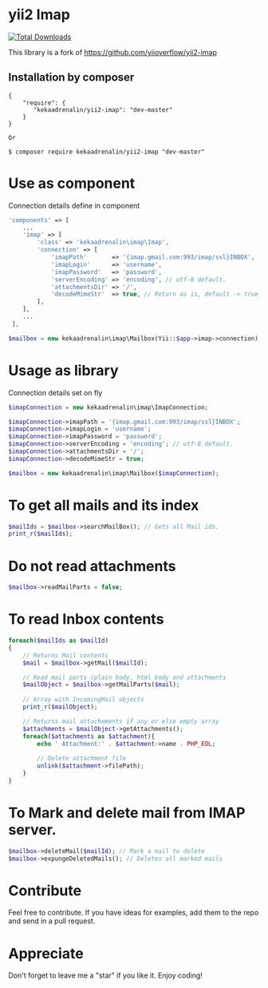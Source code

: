 yii2 Imap
==========

[![Total Downloads](https://img.shields.io/packagist/dt/kekaadrenalin/yii2-imap.svg?style=flat-square)](https://packagist.org/packages/kekaadrenalin/yii2-imap) 


This library is a fork of https://github.com/yiioverflow/yii2-imap

Installation by composer
------------
```composer
{
    "require": {
       "kekaadrenalin/yii2-imap": "dev-master"
    }
}

Or

$ composer require kekaadrenalin/yii2-imap "dev-master"
```

# Use as component

Connection details define in component

```php
'components' => [
    ...
    'imap' => [
        'class' => 'kekaadrenalin\imap\Imap',
        'connection' => [
            'imapPath'       => '{imap.gmail.com:993/imap/ssl}INBOX',
            'imapLogin'      => 'username',
            'imapPassword'   => 'password',
            'serverEncoding' => 'encoding', // utf-8 default.
            'attachmentsDir' => '/',
            'decodeMimeStr'  => true, // Return as is, default -> true
        ],
    ],
    ...
 ],

$mailbox = new kekaadrenalin\imap\Mailbox(Yii::$app->imap->connection);
```

# Usage as library

Connection details set on fly

```php
$imapConnection = new kekaadrenalin\imap\ImapConnection;

$imapConnection->imapPath = '{imap.gmail.com:993/imap/ssl}INBOX';
$imapConnection->imapLogin = 'username';
$imapConnection->imapPassword = 'password';
$imapConnection->serverEncoding = 'encoding'; // utf-8 default.
$imapConnection->attachmentsDir = '/';
$imapConnection->decodeMimeStr = true;

$mailbox = new kekaadrenalin\imap\Mailbox($imapConnection);
```

# To get all mails and its index
```php
$mailIds = $mailbox->searchMailBox(); // Gets all Mail ids.
print_r($mailIds);
```

# Do not read attachments
```php
$mailbox->readMailParts = false;
```

# To read Inbox contents
```php
foreach($mailIds as $mailId)
{
    // Returns Mail contents
    $mail = $mailbox->getMail($mailId); 

    // Read mail parts (plain body, html body and attachments
    $mailObject = $mailbox->getMailParts($mail);
    
    // Array with IncomingMail objects
    print_r($mailObject);

    // Returns mail attachements if any or else empty array
    $attachments = $mailObject->getAttachments(); 
    foreach($attachments as $attachment){
        echo ' Attachment:' . $attachment->name . PHP_EOL;
        
        // Delete attachment file
        unlink($attachment->filePath);
    }
}
```

# To Mark and delete mail from IMAP server.
```php
$mailbox->deleteMail($mailId); // Mark a mail to delete
$mailbox->expungeDeletedMails(); // Deletes all marked mails
```

# Contribute
Feel free to contribute. If you have ideas for examples, add them to the repo and send in a pull request.

# Appreciate
Don't forget to leave me a "star" if you like it. Enjoy coding!
